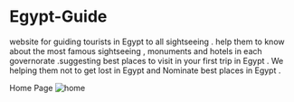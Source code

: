 # Egypt-Guide
website for guiding tourists in Egypt to all sightseeing . help them to know about the most famous sightseeing , monuments and hotels in each governorate .suggesting best places to visit in your first trip in Egypt . We helping  them not to get lost in Egypt and Nominate best places in Egypt .


Home Page 
![home](https://user-images.githubusercontent.com/17709218/42097645-ed5a5cd8-7bb8-11e8-813f-44f68a6b671c.png)
